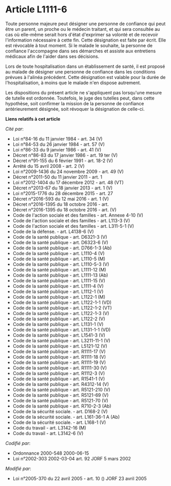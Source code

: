 # Article L1111-6

Toute personne majeure peut désigner une personne de confiance qui peut être un parent, un proche ou le médecin traitant, et
qui sera consultée au cas où elle-même serait hors d'état d'exprimer sa volonté et de recevoir l'information nécessaire à
cette fin. Cette désignation est faite par écrit. Elle est révocable à tout moment. Si le malade le souhaite, la personne de
confiance l'accompagne dans ses démarches et assiste aux entretiens médicaux afin de l'aider dans ses décisions.

Lors de toute hospitalisation dans un établissement de santé, il est proposé au malade de désigner une personne de confiance
dans les conditions prévues à l'alinéa précédent. Cette désignation est valable pour la durée de l'hospitalisation, à moins
que le malade n'en dispose autrement.

Les dispositions du présent article ne s'appliquent pas lorsqu'une mesure de tutelle est ordonnée. Toutefois, le juge des
tutelles peut, dans cette hypothèse, soit confirmer la mission de la personne de confiance antérieurement désignée, soit
révoquer la désignation de celle-ci.

**Liens relatifs à cet article**

_Cité par_:

  - Loi n°84-16 du 11 janvier 1984 - art. 34 (V)
  - Loi n°84-53 du 26 janvier 1984 - art. 57 (V)
  - Loi n°86-33 du 9 janvier 1986 - art. 41 (V)
  - Décret n°86-83 du 17 janvier 1986 - art. 19 ter (V)
  - Décret n°91-155 du 6 février 1991 - art. 18-2 (V)
  - Arrêté du 15 avril 2008 - art. 2 (V)
  - Loi n°2009-1436 du 24 novembre 2009 - art. 49 (V)
  - Décret n°2011-50 du 11 janvier 2011 - art. 1
  - Loi n°2012-1404 du 17 décembre 2012 - art. 48 (VT)
  - Décret n°2013-67 du 18 janvier 2013 - art. 1 (V)
  - Loi n°2015-1776 du 28 décembre 2015 - art. 27
  - Décret n°2016-593 du 12 mai 2016 - art. 1 (V)
  - Décret n°2016-1395 du 18 octobre 2016 - art.
  - Décret n°2016-1395 du 18 octobre 2016 - art. (V)
  - Code de l'action sociale et des familles - art. Annexe 4-10 (V)
  - Code de l'action sociale et des familles - art. L113-3 (V)
  - Code de l'action sociale et des familles - art. L311-5-1 (V)
  - Code de la défense. - art. L4138-6 (V)
  - Code de la santé publique - art. D6321-3 (V)
  - Code de la santé publique - art. D6323-6 (V)
  - Code de la santé publique - art. D766-1-3 (Ab)
  - Code de la santé publique - art. L1110-4 (V)
  - Code de la santé publique - art. L1110-5 (M)
  - Code de la santé publique - art. L1110-5-3 (V)
  - Code de la santé publique - art. L1111-12 (M)
  - Code de la santé publique - art. L1111-13 (Ab)
  - Code de la santé publique - art. L1111-15 (V)
  - Code de la santé publique - art. L1111-4 (V)
  - Code de la santé publique - art. L1112-1 (V)
  - Code de la santé publique - art. L1122-1 (M)
  - Code de la santé publique - art. L1122-1-1 (VD)
  - Code de la santé publique - art. L1122-1-2 (VT)
  - Code de la santé publique - art. L1122-1-3 (V)
  - Code de la santé publique - art. L1122-2 (V)
  - Code de la santé publique - art. L1131-1 (V)
  - Code de la santé publique - art. L1131-1-1 (VD)
  - Code de la santé publique - art. L1541-3 (V)
  - Code de la santé publique - art. L3211-11-1 (V)
  - Code de la santé publique - art. L5121-12 (V)
  - Code de la santé publique - art. R1111-17 (V)
  - Code de la santé publique - art. R1111-18 (V)
  - Code de la santé publique - art. R1111-19 (V)
  - Code de la santé publique - art. R1111-30 (V)
  - Code de la santé publique - art. R1112-3 (V)
  - Code de la santé publique - art. R1541-1 (V)
  - Code de la santé publique - art. R4312-14 (V)
  - Code de la santé publique - art. R5121-210 (V)
  - Code de la santé publique - art. R5121-69 (V)
  - Code de la santé publique - art. R5121-70 (V)
  - Code de la santé publique - art. R710-2-3 (Ab)
  - Code de la sécurité sociale. - art. D168-2 (V)
  - Code de la sécurité sociale. - art. L161-36-1 A (Ab)
  - Code de la sécurité sociale. - art. L168-1 (V)
  - Code du travail - art. L3142-16 (M)
  - Code du travail - art. L3142-6 (V)

_Codifié par_:

  - Ordonnance 2000-548 2000-06-15
  - Loi n°2002-303 2002-03-04 art. 92 JORF 5 mars 2002

_Modifié par_:

  - Loi n°2005-370 du 22 avril 2005 - art. 10 () JORF 23 avril 2005
